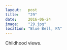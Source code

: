 ```yaml
---
layout:   post
title:    "29"
date:     2016-06-24
image:    "29.jpg"
location: "Blue Bell, PA"
---
```


Childhood views.
